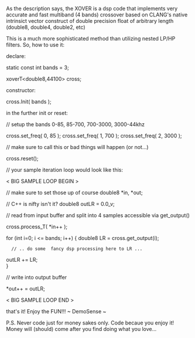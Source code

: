 As the description says, the XOVER is a dsp code that implements 
very accurate and fast multiband (4 bands) crossover based on 
CLANG's native intrinsict vector construct of double precision float
of arbitrary length (double8, double4, double2, etc)

This is a much more sophisticated method than utilizing nested LP/HP filters.
So, how to use it:

declare:

static const int bands = 3;

xoverT<double8,44100> cross;

constructor:

cross.Init( bands );
 
in the further init or reset:

// setup the bands 0-85, 85-700, 700-3000, 3000-44khz

cross.set_freq( 0, 85 );
cross.set_freq( 1, 700 );
cross.set_freq( 2, 3000 );

// make sure to call this or bad things will happen (or not...)

cross.reset();

// your sample iteration loop would look like this:

< BIG SAMPLE LOOP BEGIN >

// make sure to set those up of course
double8 *in, *out; 

// C++ is nifty isn't it?
double8 outLR = 0.0_v;

// read from input buffer and split into 4 samples accessible via get_output()

cross.process_T( *in++ );

for (int i=0; i <= bands; i++)
{
    double8 LR = cross.get_output(i);
      
      // .. do some  fancy dsp processing here to LR ...
    
   outLR += LR;     
}

// write into output buffer

*out++ = outLR;

< BIG SAMPLE LOOP END >

that's it!  Enjoy the FUN!!!
~ DemoSense ~

P.S. Never code just for money sakes only. Code becaue you enjoy it!  
Money will (should) come after you find doing what you love...



